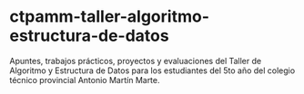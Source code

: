 # ctpamm-taller-algoritmo-estructura-de-datos
Apuntes, trabajos prácticos, proyectos y evaluaciones del Taller de Algoritmo y Estructura de Datos para los estudiantes del 5to año del colegio técnico provincial Antonio Martín Marte. 
